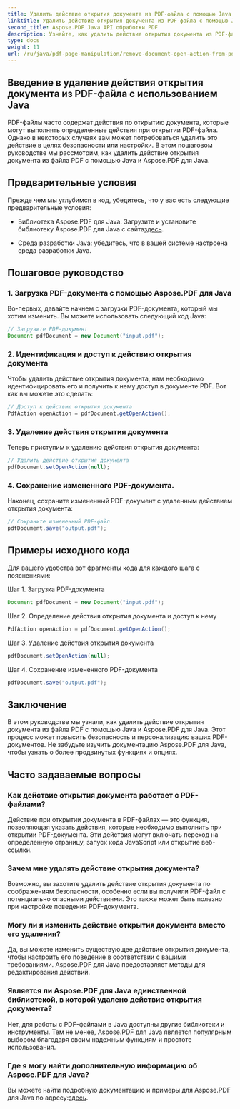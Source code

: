 ```yaml
---
title: Удалить действие открытия документа из PDF-файла с помощью Java
linktitle: Удалить действие открытия документа из PDF-файла с помощью Java
second_title: Aspose.PDF Java API обработки PDF
description: Узнайте, как удалить действие открытия документа из PDF-файлов с помощью Java и Aspose.PDF для Java. Повышение безопасности и настройки.
type: docs
weight: 11
url: /ru/java/pdf-page-manipulation/remove-document-open-action-from-pdf-file-using-java/
---
```


## Введение в удаление действия открытия документа из PDF-файла с использованием Java

PDF-файлы часто содержат действия по открытию документа, которые могут выполнять определенные действия при открытии PDF-файла. Однако в некоторых случаях вам может потребоваться удалить это действие в целях безопасности или настройки. В этом пошаговом руководстве мы рассмотрим, как удалить действие открытия документа из файла PDF с помощью Java и Aspose.PDF для Java.

## Предварительные условия

Прежде чем мы углубимся в код, убедитесь, что у вас есть следующие предварительные условия:

-  Библиотека Aspose.PDF для Java: Загрузите и установите библиотеку Aspose.PDF для Java с сайта[здесь](https://releases.aspose.com/pdf/java/).

- Среда разработки Java: убедитесь, что в вашей системе настроена среда разработки Java.

## Пошаговое руководство

### 1. Загрузка PDF-документа с помощью Aspose.PDF для Java

Во-первых, давайте начнем с загрузки PDF-документа, который мы хотим изменить. Вы можете использовать следующий код Java:

```java
// Загрузите PDF-документ
Document pdfDocument = new Document("input.pdf");
```

### 2. Идентификация и доступ к действию открытия документа

Чтобы удалить действие открытия документа, нам необходимо идентифицировать его и получить к нему доступ в документе PDF. Вот как вы можете это сделать:

```java
// Доступ к действию открытия документа
PdfAction openAction = pdfDocument.getOpenAction();
```

### 3. Удаление действия открытия документа

Теперь приступим к удалению действия открытия документа:

```java
// Удалить действие открытия документа
pdfDocument.setOpenAction(null);
```

### 4. Сохранение измененного PDF-документа.

Наконец, сохраните измененный PDF-документ с удаленным действием открытия документа:

```java
// Сохраните измененный PDF-файл.
pdfDocument.save("output.pdf");
```

## Примеры исходного кода

Для вашего удобства вот фрагменты кода для каждого шага с пояснениями:

Шаг 1. Загрузка PDF-документа
```java
Document pdfDocument = new Document("input.pdf");
```

Шаг 2. Определение действия открытия документа и доступ к нему
```java
PdfAction openAction = pdfDocument.getOpenAction();
```

Шаг 3. Удаление действия открытия документа
```java
pdfDocument.setOpenAction(null);
```

Шаг 4. Сохранение измененного PDF-документа
```java
pdfDocument.save("output.pdf");
```

## Заключение

В этом руководстве мы узнали, как удалить действие открытия документа из файла PDF с помощью Java и Aspose.PDF для Java. Этот процесс может повысить безопасность и персонализацию ваших PDF-документов. Не забудьте изучить документацию Aspose.PDF для Java, чтобы узнать о более продвинутых функциях и опциях.

## Часто задаваемые вопросы

### Как действие открытия документа работает с PDF-файлами?

Действие при открытии документа в PDF-файлах — это функция, позволяющая указать действия, которые необходимо выполнить при открытии PDF-документа. Эти действия могут включать переход на определенную страницу, запуск кода JavaScript или открытие веб-ссылки.

### Зачем мне удалять действие открытия документа?

Возможно, вы захотите удалить действие открытия документа по соображениям безопасности, особенно если вы получили PDF-файл с потенциально опасными действиями. Это также может быть полезно при настройке поведения PDF-документа.

### Могу ли я изменить действие открытия документа вместо его удаления?

Да, вы можете изменить существующее действие открытия документа, чтобы настроить его поведение в соответствии с вашими требованиями. Aspose.PDF для Java предоставляет методы для редактирования действий.

### Является ли Aspose.PDF для Java единственной библиотекой, в которой удалено действие открытия документа?

Нет, для работы с PDF-файлами в Java доступны другие библиотеки и инструменты. Тем не менее, Aspose.PDF для Java является популярным выбором благодаря своим надежным функциям и простоте использования.

### Где я могу найти дополнительную информацию об Aspose.PDF для Java?

 Вы можете найти подробную документацию и примеры для Aspose.PDF для Java по адресу:[здесь](https://reference.aspose.com/pdf/java/).